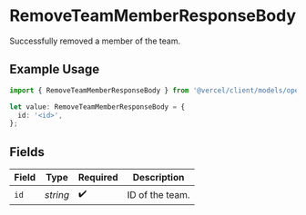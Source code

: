 # RemoveTeamMemberResponseBody

Successfully removed a member of the team.

## Example Usage

```typescript
import { RemoveTeamMemberResponseBody } from '@vercel/client/models/operations';

let value: RemoveTeamMemberResponseBody = {
  id: '<id>',
};
```

## Fields

| Field | Type     | Required           | Description     |
| ----- | -------- | ------------------ | --------------- |
| `id`  | _string_ | :heavy_check_mark: | ID of the team. |
